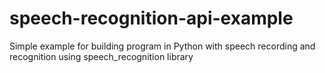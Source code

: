# speech-recognition-api-example
Simple example for building program in Python with speech recording and recognition using speech_recognition library
